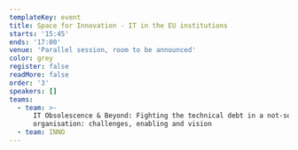 ```yaml
---
templateKey: event
title: Space for Innovation - IT in the EU institutions
starts: '15:45'
ends: '17:00'
venue: 'Parallel session, room to be announced'
color: grey
register: false
readMore: false
order: '3'
speakers: []
teams:
  - team: >-
      IT Obsolescence & Beyond: Fighting the technical debt in a not-so-small
      organisation: challenges, enabling and vision 
  - team: INNO
---
```


